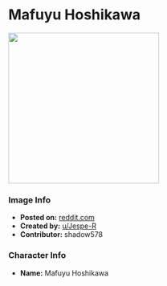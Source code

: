# Mafuyu Hoshikawa

<img src="https://raw.githubusercontent.com/shadow578/Project-Padoru/master/Padoru/U_Jespe-R/blends-mafuyu-hoshikawa-jesper.png" height="300">

### Image Info
* **Posted on:**     [reddit.com](https://www.reddit.com/r/Padoru/comments/eyum56/daily_padoru_35_mafuyu_hoshikawa_blends/)
* **Created by:**    [u/Jespe-R](https://github.com/shadow578/Project-Padoru/blob/master/table-of-contents/creators/uJespeR.md)
* **Contributor:**   shadow578

### Character Info
* **Name:**   Mafuyu Hoshikawa


